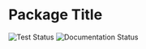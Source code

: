 # Package Title
![Test Status](https://github.com/yammyshep/UnityPackageCI/actions/workflows/main.yml/badge.svg)
![Documentation Status](https://github.com/yammyshep/UnityPackageCI/actions/workflows/docs.yml/badge.svg)
